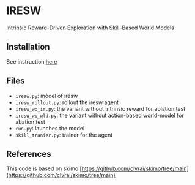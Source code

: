 # IRESW
Intrinsic Reward-Driven Exploration with Skill-Based World Models

## Installation
See instruction [here](https://github.com/clvrai/skimo?tab=readme-ov-file#installation)

## Files
* `iresw.py`: model of iresw
* `iresw_rollout.py`: rollout the iresw agent
* `iresw_wo_ir.py`: the variant without intrinsic reward for ablation test
* `iresw_wo_wld.py`: the variant without action-based world-model for abation test
* `run.py`: launches the model
* `skill_tranier.py`: trainer for the agent

## References
This code is based on skimo [https://github.com/clvrai/skimo/tree/main](https://github.com/clvrai/skimo/tree/main) 
